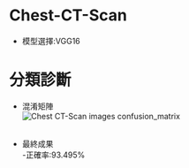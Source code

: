 # Chest-CT-Scan
- 模型選擇:VGG16<br>
# 分類診斷<br>
- 混淆矩陣<br>
![Chest CT-Scan images confusion_matrix](https://github.com/user-attachments/assets/65a0f34f-583c-41af-9bd7-98b873af484d)<br><br>

- 最終成果<br>
-正確率:93.495%

